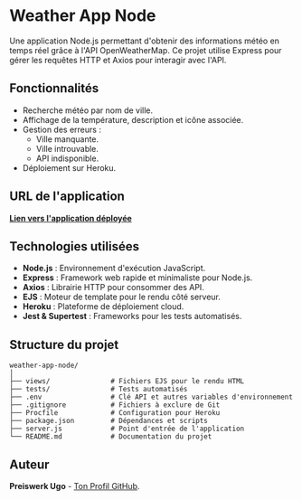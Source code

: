 # Weather App Node

Une application Node.js permettant d'obtenir des informations météo en temps réel grâce à l'API OpenWeatherMap. Ce projet utilise Express pour gérer les requêtes HTTP et Axios pour interagir avec l'API.

## Fonctionnalités

- Recherche météo par nom de ville.
- Affichage de la température, description et icône associée.
- Gestion des erreurs :  
  - Ville manquante.  
  - Ville introuvable.  
  - API indisponible.  
- Déploiement sur Heroku.

## URL de l'application

[**Lien vers l'application déployée**](https://aqueous-plains-01548-17464c7b2321.herokuapp.com/) 

## Technologies utilisées

- **Node.js** : Environnement d'exécution JavaScript.  
- **Express** : Framework web rapide et minimaliste pour Node.js.  
- **Axios** : Librairie HTTP pour consommer des API.  
- **EJS** : Moteur de template pour le rendu côté serveur.  
- **Heroku** : Plateforme de déploiement cloud.  
- **Jest & Supertest** : Frameworks pour les tests automatisés.

## Structure du projet

```
weather-app-node/
│
├── views/               # Fichiers EJS pour le rendu HTML
├── tests/               # Tests automatisés
├── .env                 # Clé API et autres variables d'environnement
├── .gitignore           # Fichiers à exclure de Git
├── Procfile             # Configuration pour Heroku
├── package.json         # Dépendances et scripts
├── server.js            # Point d'entrée de l'application
└── README.md            # Documentation du projet
```

## Auteur

**Preiswerk Ugo** - [Ton Profil GitHub](https://github.com/dev-ugo).  
